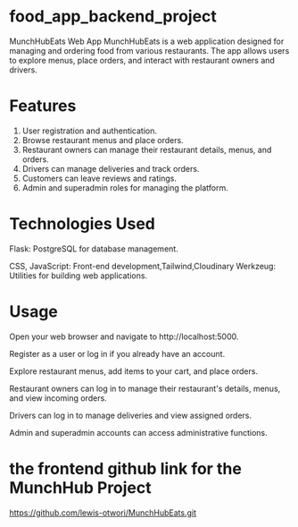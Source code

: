 # food_app_backend_project
MunchHubEats Web App
MunchHubEats is a web application designed for managing and ordering food from various restaurants. The app allows users to explore menus, place orders, and interact with restaurant owners and drivers.


# Features
1. User registration and authentication.
2. Browse restaurant menus and place orders.
3. Restaurant owners can manage their restaurant details, menus, and orders.
4. Drivers can manage deliveries and track orders.
5. Customers can leave reviews and ratings.
6. Admin and superadmin roles for managing the platform.

# Technologies Used

Flask:
PostgreSQL for database management.

 CSS, JavaScript: Front-end development,Tailwind,Cloudinary
Werkzeug: Utilities for building web applications.


 # Usage
Open your web browser and navigate to http://localhost:5000.

Register as a user or log in if you already have an account.

Explore restaurant menus, add items to your cart, and place orders.

Restaurant owners can log in to manage their restaurant's details, menus, and view incoming orders.

Drivers can log in to manage deliveries and view assigned orders.

Admin and superadmin accounts can access administrative functions.

# the frontend github link for the MunchHub Project

https://github.com/lewis-otwori/MunchHubEats.git